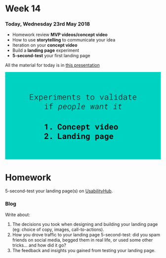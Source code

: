 # Week 14

### Today, Wednesday 23rd May 2018

* Homework review **MVP videos/concept video** 
* How to use **storytelling** to communicate your idea
* Iteration on your **concept video**
* Build a **landing page** experiment 
* **5-second-test** your first landing page

All the material for today is in [this presentation](https://docs.google.com/presentation/d/14S1tMMaWJKqaDMxoKmT4BCuHXEGFQEffIkITXa6DaSc/edit#slide=id.g3ad2e698b1_0_94)

[![](assets/experiments.png)](https://docs.google.com/presentation/d/1_Hf0szhOARy11sv2Wl21BUjUEFUekk2MS6ewkdvWkpg/edit?usp=sharing)

# Homework

5-second-test your landing page(s) on [UsabilityHub](https://usabilityhub.com/five-second-test).

### Blog

Write about:

1. The decisions you took when designing and building your landing page (eg: choice of copy, images, call-to-actions). 
2. How you drove traffic to your landing page 5-second-test: did you spam friends on social media, begged them in real life, or used some other tricks... and how did it go?
3. The feedback and insights you gained from testing your landing page.